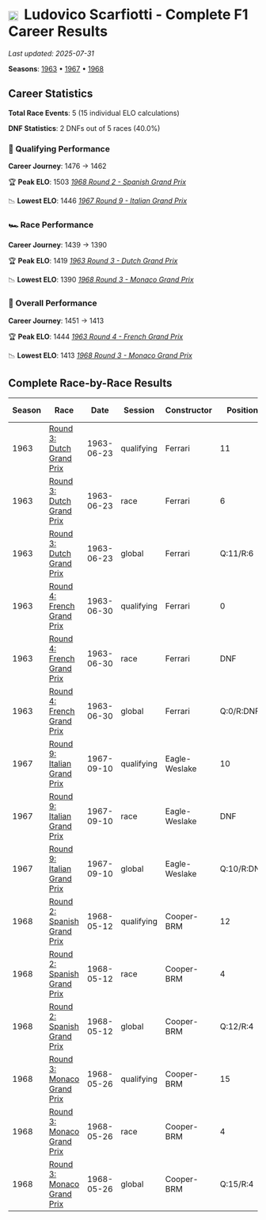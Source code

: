 # <img src="https://upload.wikimedia.org/wikipedia/commons/0/03/Flag_of_Italy.svg" alt="Italy" width="20" height="auto" style="vertical-align: middle; margin-right: 5px;" onerror="this.outerHTML='🇮🇹'; this.style.marginRight='5px';"/> Ludovico Scarfiotti - Complete F1 Career Results

*Last updated: 2025-07-31*

**Seasons**: [1963](../seasons/1963-season-report) • [1967](../seasons/1967-season-report) • [1968](../seasons/1968-season-report)

## Career Statistics

**Total Race Events**: 5 (15 individual ELO calculations)

**DNF Statistics**: 2 DNFs out of 5 races (40.0%)

### 🏁 Qualifying Performance
**Career Journey**: 1476 → 1462

🏆 **Peak ELO**: 1503
   *[1968 Round 2 - Spanish Grand Prix](../seasons/1968-season-report#round-2-spanish-grand-prix)*

📉 **Lowest ELO**: 1446
   *[1967 Round 9 - Italian Grand Prix](../seasons/1967-season-report#round-9-italian-grand-prix)*

### 🏎️ Race Performance
**Career Journey**: 1439 → 1390

🏆 **Peak ELO**: 1419
   *[1963 Round 3 - Dutch Grand Prix](../seasons/1963-season-report#round-3-dutch-grand-prix)*

📉 **Lowest ELO**: 1390
   *[1968 Round 3 - Monaco Grand Prix](../seasons/1968-season-report#round-3-monaco-grand-prix)*

### 🌟 Overall Performance
**Career Journey**: 1451 → 1413

🏆 **Peak ELO**: 1444
   *[1963 Round 4 - French Grand Prix](../seasons/1963-season-report#round-4-french-grand-prix)*

📉 **Lowest ELO**: 1413
   *[1968 Round 3 - Monaco Grand Prix](../seasons/1968-season-report#round-3-monaco-grand-prix)*


## Complete Race-by-Race Results

| Season | Race | Date | Session | Constructor | Position | Starting ELO | ELO Change | Final ELO | Teammate |
|--------|------|------|---------|-------------|----------|--------------|------------|-----------|----------|
| 1963 | [Round 3: Dutch Grand Prix](../seasons/1963-season-report#round-3-dutch-grand-prix) | 1963-06-23 | qualifying | Ferrari | 11 | 1476 | -22 | 1454 | [<img src="https://upload.wikimedia.org/wikipedia/commons/thumb/8/83/Flag_of_the_United_Kingdom_%283-5%29.svg/512px-Flag_of_the_United_Kingdom_%283-5%29.svg.png?20250726143817" alt="United Kingdom" width="20" height="auto" style="vertical-align: middle; margin-right: 5px;" onerror="this.outerHTML='🇬🇧'; this.style.marginRight='5px';"/> John Surtees](john-surtees) |
| 1963 | [Round 3: Dutch Grand Prix](../seasons/1963-season-report#round-3-dutch-grand-prix) | 1963-06-23 | race | Ferrari | 6 | 1439 | -20 | 1419 | [<img src="https://upload.wikimedia.org/wikipedia/commons/thumb/8/83/Flag_of_the_United_Kingdom_%283-5%29.svg/512px-Flag_of_the_United_Kingdom_%283-5%29.svg.png?20250726143817" alt="United Kingdom" width="20" height="auto" style="vertical-align: middle; margin-right: 5px;" onerror="this.outerHTML='🇬🇧'; this.style.marginRight='5px';"/> John Surtees](john-surtees) |
| 1963 | [Round 3: Dutch Grand Prix](../seasons/1963-season-report#round-3-dutch-grand-prix) | 1963-06-23 | global | Ferrari | Q:11/R:6 | 1451 | -21 | 1430 | [<img src="https://upload.wikimedia.org/wikipedia/commons/thumb/8/83/Flag_of_the_United_Kingdom_%283-5%29.svg/512px-Flag_of_the_United_Kingdom_%283-5%29.svg.png?20250726143817" alt="United Kingdom" width="20" height="auto" style="vertical-align: middle; margin-right: 5px;" onerror="this.outerHTML='🇬🇧'; this.style.marginRight='5px';"/> John Surtees](john-surtees) |
| 1963 | [Round 4: French Grand Prix](../seasons/1963-season-report#round-4-french-grand-prix) | 1963-06-30 | qualifying | Ferrari | 0 | 1454 | +46 | 1500 | [<img src="https://upload.wikimedia.org/wikipedia/commons/thumb/8/83/Flag_of_the_United_Kingdom_%283-5%29.svg/512px-Flag_of_the_United_Kingdom_%283-5%29.svg.png?20250726143817" alt="United Kingdom" width="20" height="auto" style="vertical-align: middle; margin-right: 5px;" onerror="this.outerHTML='🇬🇧'; this.style.marginRight='5px';"/> John Surtees](john-surtees) |
| 1963 | [Round 4: French Grand Prix](../seasons/1963-season-report#round-4-french-grand-prix) | 1963-06-30 | race | Ferrari | DNF | 1419 | N/A | 1419 | [<img src="https://upload.wikimedia.org/wikipedia/commons/thumb/8/83/Flag_of_the_United_Kingdom_%283-5%29.svg/512px-Flag_of_the_United_Kingdom_%283-5%29.svg.png?20250726143817" alt="United Kingdom" width="20" height="auto" style="vertical-align: middle; margin-right: 5px;" onerror="this.outerHTML='🇬🇧'; this.style.marginRight='5px';"/> John Surtees](john-surtees) |
| 1963 | [Round 4: French Grand Prix](../seasons/1963-season-report#round-4-french-grand-prix) | 1963-06-30 | global | Ferrari | Q:0/R:DNF | 1430 | +14 | 1444 | [<img src="https://upload.wikimedia.org/wikipedia/commons/thumb/8/83/Flag_of_the_United_Kingdom_%283-5%29.svg/512px-Flag_of_the_United_Kingdom_%283-5%29.svg.png?20250726143817" alt="United Kingdom" width="20" height="auto" style="vertical-align: middle; margin-right: 5px;" onerror="this.outerHTML='🇬🇧'; this.style.marginRight='5px';"/> John Surtees](john-surtees) |
| 1967 | [Round 9: Italian Grand Prix](../seasons/1967-season-report#round-9-italian-grand-prix) | 1967-09-10 | qualifying | Eagle-Weslake | 10 | 1476 | -30 | 1446 | [<img src="https://upload.wikimedia.org/wikipedia/commons/a/a4/Flag_of_the_United_States.svg" alt="United States" width="20" height="auto" style="vertical-align: middle; margin-right: 5px;" onerror="this.outerHTML='🇺🇸'; this.style.marginRight='5px';"/> Dan Gurney](dan-gurney) |
| 1967 | [Round 9: Italian Grand Prix](../seasons/1967-season-report#round-9-italian-grand-prix) | 1967-09-10 | race | Eagle-Weslake | DNF | 1439 | N/A | 1439 | [<img src="https://upload.wikimedia.org/wikipedia/commons/a/a4/Flag_of_the_United_States.svg" alt="United States" width="20" height="auto" style="vertical-align: middle; margin-right: 5px;" onerror="this.outerHTML='🇺🇸'; this.style.marginRight='5px';"/> Dan Gurney](dan-gurney) |
| 1967 | [Round 9: Italian Grand Prix](../seasons/1967-season-report#round-9-italian-grand-prix) | 1967-09-10 | global | Eagle-Weslake | Q:10/R:DNF | 1451 | -9 | 1442 | [<img src="https://upload.wikimedia.org/wikipedia/commons/a/a4/Flag_of_the_United_States.svg" alt="United States" width="20" height="auto" style="vertical-align: middle; margin-right: 5px;" onerror="this.outerHTML='🇺🇸'; this.style.marginRight='5px';"/> Dan Gurney](dan-gurney) |
| 1968 | [Round 2: Spanish Grand Prix](../seasons/1968-season-report#round-2-spanish-grand-prix) | 1968-05-12 | qualifying | Cooper-BRM | 12 | 1476 | +27 | 1503 | [<img src="https://upload.wikimedia.org/wikipedia/commons/thumb/8/83/Flag_of_the_United_Kingdom_%283-5%29.svg/512px-Flag_of_the_United_Kingdom_%283-5%29.svg.png?20250726143817" alt="United Kingdom" width="20" height="auto" style="vertical-align: middle; margin-right: 5px;" onerror="this.outerHTML='🇬🇧'; this.style.marginRight='5px';"/> Brian Redman](brian-redman) |
| 1968 | [Round 2: Spanish Grand Prix](../seasons/1968-season-report#round-2-spanish-grand-prix) | 1968-05-12 | race | Cooper-BRM | 4 | 1439 | -30 | 1409 | [<img src="https://upload.wikimedia.org/wikipedia/commons/thumb/8/83/Flag_of_the_United_Kingdom_%283-5%29.svg/512px-Flag_of_the_United_Kingdom_%283-5%29.svg.png?20250726143817" alt="United Kingdom" width="20" height="auto" style="vertical-align: middle; margin-right: 5px;" onerror="this.outerHTML='🇬🇧'; this.style.marginRight='5px';"/> Brian Redman](brian-redman) |
| 1968 | [Round 2: Spanish Grand Prix](../seasons/1968-season-report#round-2-spanish-grand-prix) | 1968-05-12 | global | Cooper-BRM | Q:12/R:4 | 1451 | -13 | 1438 | [<img src="https://upload.wikimedia.org/wikipedia/commons/thumb/8/83/Flag_of_the_United_Kingdom_%283-5%29.svg/512px-Flag_of_the_United_Kingdom_%283-5%29.svg.png?20250726143817" alt="United Kingdom" width="20" height="auto" style="vertical-align: middle; margin-right: 5px;" onerror="this.outerHTML='🇬🇧'; this.style.marginRight='5px';"/> Brian Redman](brian-redman) |
| 1968 | [Round 3: Monaco Grand Prix](../seasons/1968-season-report#round-3-monaco-grand-prix) | 1968-05-26 | qualifying | Cooper-BRM | 15 | 1503 | -41 | 1462 | [<img src="https://upload.wikimedia.org/wikipedia/commons/6/65/Flag_of_Belgium.svg" alt="Belgium" width="20" height="auto" style="vertical-align: middle; margin-right: 5px;" onerror="this.outerHTML='🇧🇪'; this.style.marginRight='5px';"/> Lucien Bianchi](lucien-bianchi) |
| 1968 | [Round 3: Monaco Grand Prix](../seasons/1968-season-report#round-3-monaco-grand-prix) | 1968-05-26 | race | Cooper-BRM | 4 | 1409 | -19 | 1390 | [<img src="https://upload.wikimedia.org/wikipedia/commons/6/65/Flag_of_Belgium.svg" alt="Belgium" width="20" height="auto" style="vertical-align: middle; margin-right: 5px;" onerror="this.outerHTML='🇧🇪'; this.style.marginRight='5px';"/> Lucien Bianchi](lucien-bianchi) |
| 1968 | [Round 3: Monaco Grand Prix](../seasons/1968-season-report#round-3-monaco-grand-prix) | 1968-05-26 | global | Cooper-BRM | Q:15/R:4 | 1438 | -26 | 1413 | [<img src="https://upload.wikimedia.org/wikipedia/commons/6/65/Flag_of_Belgium.svg" alt="Belgium" width="20" height="auto" style="vertical-align: middle; margin-right: 5px;" onerror="this.outerHTML='🇧🇪'; this.style.marginRight='5px';"/> Lucien Bianchi](lucien-bianchi) |

